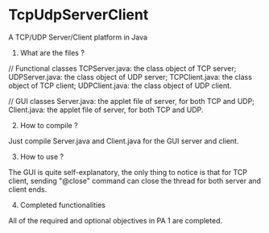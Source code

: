 TcpUdpServerClient
==================

A TCP/UDP Server/Client platform in Java

1. What are the files ?

// Functional classes
TCPServer.java: the class object of TCP server;
UDPServer.java: the class object of UDP server;
TCPClient.java: the class object of TCP client;
UDPClient.java: the class object of UDP client.

// GUI classes
Server.java: the applet file of server, for both TCP and UDP;
Client.java: the applet file of server, for both TCP and UDP.

2. How to compile ?

Just compile Server.java and Client.java for the GUI server and client.

3. How to use ?

The GUI is quite self-explanatory, the only thing to notice is that for TCP client, sending "@close" command can close the thread for both server and client ends.

4. Completed functionalities

All of the required and optional objectives in PA 1 are completed.
